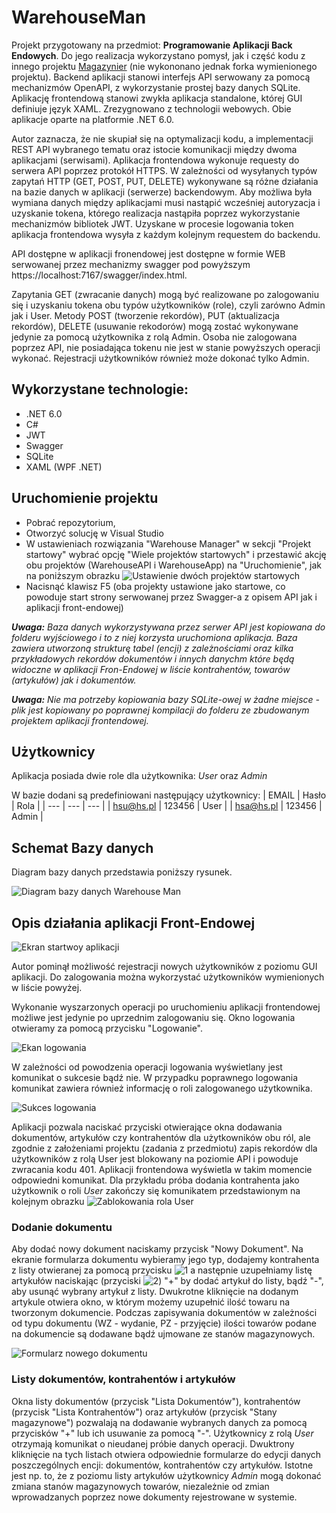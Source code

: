 # WarehouseMan

Projekt przygotowany na przedmiot: **Programowanie Aplikacji Back Endowych**.
Do jego realizacja wykorzystano pomysł, jak i część kodu z innego projektu [Magazynier](https://github.com/hubssch/Magazynier) (nie wykononano jednak forka wymienionego projektu).
Backend aplikacji stanowi interfejs API serwowany za pomocą mechanizmów OpenAPI, z wykorzystanie prostej bazy danych SQLite.
Aplikację frontendową stanowi zwykła aplikacja standalone, której GUI definiuje język XAML. Zrezygnowano z technologii webowych.
Obie aplikacje oparte na platformie .NET 6.0.

Autor zaznacza, że nie skupiał się na optymalizacji kodu, a implementacji REST API wybranego tematu oraz istocie komunikacji między dwoma aplikacjami (serwisami).
Aplikacja frontendowa wykonuje requesty do serwera API poprzez protokół HTTPS. W zależności od wysyłanych typów zapytań HTTP (GET, POST, PUT, DELETE) wykonywane są różne
działania na bazie danych w aplikacji (serwerze) backendowym. Aby możliwa była wymiana danych między aplikacjami musi nastąpić wcześniej autoryzacja i uzyskanie tokena,
którego realizacja nastąpiła poprzez wykorzystanie mechanizmów bibliotek JWT. Uzyskane w procesie logowania token aplikacja frontendowa wysyła z każdym kolejnym requestem
do backendu.

API dostępne w aplikacji fronendowej jest dostępne w formie WEB serwowanej przez mechanizmy swagger pod powyższym https://localhost:7167/swagger/index.html.

Zapytania GET (zwracanie danych) mogą być realizowane po zalogowaniu się i uzyskaniu tokena obu typów użytkowników (role), czyli zarówno Admin jak i User.
Metody POST (tworzenie rekordów), PUT (aktualizacja rekordów), DELETE (usuwanie rekodorów) mogą zostać wykonywane jedynie za pomocą użytkownika z rolą Admin.
Osoba nie zalogowana poprzez API, nie posiadająca tokenu nie jest w stanie powyższych operacji wykonać.
Rejestracji użytkowników również może dokonać tylko Admin.

## Wykorzystane technologie:
- .NET 6.0
- C#
- JWT
- Swagger
- SQLite
- XAML (WPF .NET)

## Uruchomienie projektu
- Pobrać repozytorium,
- Otworzyć solucję w Visual Studio
- W ustawieniach rozwiązania "Warehouse Manager" w sekcji "Projekt startowy" wybrać opcję "Wiele projektów startowych" i przestawić akcję obu projektów (WarehouseAPI i WarehouseApp) na "Uruchomienie",
jak na poniższym obrazku
![Ustawienie dwóch projektów startowych](https://raw.githubusercontent.com/hubssch/WarehouseMan/main/docs/warehouse-two-start-projs.jpg)
- Nacisnąć klawisz F5 (oba projekty ustawione jako startowe, co powoduje start strony serwowanej przez Swagger-a z opisem API jak i aplikacji front-endowej)

***Uwaga:*** _Baza danych wykorzystywana przez serwer API jest kopiowana do folderu wyjściowego i to z niej korzysta uruchomiona aplikacja. Baza zawiera utworzoną strukturę tabel (encji) z zależnościami
oraz kilka przykładowych rekordów dokumentów i innych danychm które będą widoczne w aplikacji Fron-Endowej w liście kontrahentów, towarów (artykułów) jak i dokumentów._

***Uwaga:*** _Nie ma potrzeby kopiowania bazy SQLite-owej w żadne miejsce - plik jest kopiowany po poprawnej kompilacji do folderu ze zbudowanym projektem aplikacji frontendowej._

## Użytkownicy

Aplikacja posiada dwie role dla użytkownika: _User_ oraz _Admin_

W bazie dodani są predefiniowani następujący użytkownicy:
| EMAIL | Hasło | Rola |
| --- | --- | --- |
| hsu@hs.pl | 123456 | User |
| hsa@hs.pl | 123456 | Admin |

## Schemat Bazy danych

Diagram bazy danych przedstawia poniższy rysunek.

![Diagram bazy danych Warehouse Man](https://raw.githubusercontent.com/hubssch/WarehouseMan/main/docs/warehouse-man-db-diag.jpg)

## Opis działania aplikacji Front-Endowej

![Ekran startwoy aplikacji](https://raw.githubusercontent.com/hubssch/WarehouseMan/main/docs/warehouse-gui-main.jpg)

Autor pominął możliwość rejestracji nowych użytkowników z poziomu GUI aplikacji. Do zalogowania można wykorzystać użytkowników wymienionych w liście powyżej.

Wykonanie wyszarzonych operacji po uruchomieniu aplikacji frontendowej możliwe jest jedynie po uprzednim zalogowaniu się. Okno logowania otwieramy za pomocą przycisku "Logowanie".

![Ekan logowania](https://raw.githubusercontent.com/hubssch/WarehouseMan/main/docs/warehouse-gui-login.jpg)

W zależności od powodzenia operacji logowania wyświetlany jest komunikat o sukcesie bądź nie. W przypadku poprawnego logowania komunikat zawiera również informację o roli zalogowanego
użytkownika.

![Sukces logowania](https://raw.githubusercontent.com/hubssch/WarehouseMan/main/docs/warehouse-gui-login-ok.jpg)

Aplikacji pozwala naciskać przyciski otwierające okna dodawania dokumentów, artykułów czy kontrahentów dla użytkowników obu ról, ale zgodnie z założeniami projektu (zadania z przedmiotu)
zapis rekordów dla użytkowników z rolą User jest blokowany na poziomie API i powoduje zwracania kodu 401. Aplikacji frontendowa wyświetla w takim momencie odpowiedni komunikat. Dla
przykładu próba dodania kontrahenta jako użytkownik o roli _User_ zakończy się komunikatem przedstawionym na kolejnym obrazku
![Zablokowania rola User](https://raw.githubusercontent.com/hubssch/WarehouseMan/main/docs/warehouse-man-role-blocked.jpg)

### Dodanie dokumentu

Aby dodać nowy dokument naciskamy przycisk "Nowy Dokument". Na ekranie formularza dokumentu wybieramy jego typ, dodajemy kontrahenta z listy otwieranej za pomocą przycisku
![1](https://raw.githubusercontent.com/hubssch/WarehouseMan/main/docs/(1).jpg) a następnie uzupełniamy listę
artykułów naciskając (przyciski ![2](https://raw.githubusercontent.com/hubssch/WarehouseMan/main/docs/(2).jpg)) "+" by dodać artykuł do listy, bądź "-",
aby usunąć wybrany artykuł z listy. Dwukrotne kliknięcie na dodanym artykule otwiera okno, w którym możemy uzupełnić ilość towaru na tworzonym dokumencie.
Podczas zapisywania dokumentów w zależności od typu dokumentu (WZ - wydanie, PZ - przyjęcie) ilości towarów podane na dokumencie są dodawane bądź ujmowane ze stanów
magazynowych.

![Formularz nowego dokumentu](https://raw.githubusercontent.com/hubssch/WarehouseMan/main/docs/warehouse-gui-new-doc.jpg)

### Listy dokumentów, kontrahentów i artykułów

Okna listy dokumentów (przycisk "Lista Dokumentów"), kontrahentów (przycisk "Lista Kontrahentów") oraz artykułów (przycisk "Stany magazynowe")
pozwalają na dodawanie wybranych danych za pomocą przycisków "+" lub ich usuwanie za pomocą "-". Użytkownicy z rolą _User_ otrzymają komunikat
o nieudanej próbie danych operacji. Dwuktrony kliknięcie na tych listach otwiera odpowiednie formularze do edycji danych poszczególnych encji:
dokumentów, kontrahentów czy artykułów. Istotne jest np. to, że z poziomu listy artykułów użytkownicy _Admin_ mogą dokonać zmiana stanów magazynowych towarów,
niezależnie od zmian wprowadzanych poprzez nowe dokumenty rejestrowane w systemie.